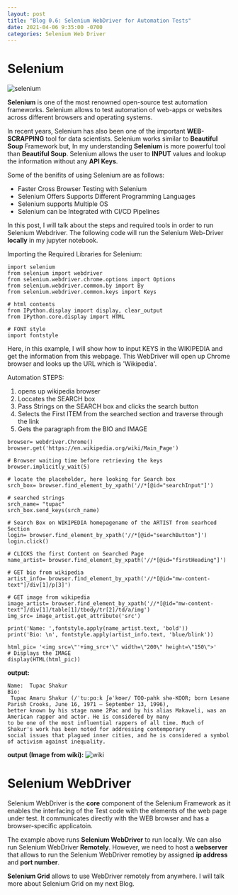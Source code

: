 ```yaml
---
layout: post
title: "Blog 0.6: Selenium WebDriver for Automation Tests"
date: 2021-04-06 9:35:00 -0700
categories: Selenium Web Driver
---
```

# Selenium
 
![selenium](/assets/images/spring_21/blog_6/selenium.png)

**Selenium** is one of the most renowned open-source test automation frameworks. Selenium allows to test automation of web-apps or websites across different browsers
and operating systems.

In recent years, Selenium has also been one of the important **WEB-SCRAPPING** tool for data scientists. Selenium works similar to **Beautiful Soup** Framework but, In my understanding **Selenium** is more powerful tool than **Beautiful Soup**.
Selenium allows the user to **INPUT** values and lookup the information without any **API Keys**. 

Some of the benifits of using Selenium are as follows:

* Faster Cross Browser Testing with Selenium
* Selenium Offers Supports Different Programming Languages
* Selenium supports Multiple OS
* Selenium can be Integrated with CI/CD Pipelines

In this post, I will talk about the steps and required tools in order to run Selenium Webdriver.
The following code will run the Selenium Web-Driver **locally** in my jupyter notebook. 

Importing the Required Libraries for Selenium:
```
import selenium
from selenium import webdriver
from selenium.webdriver.chrome.options import Options
from selenium.webdriver.common.by import By
from selenium.webdriver.common.keys import Keys

# html contents
from IPython.display import display, clear_output
from IPython.core.display import HTML

# FONT style
import fontstyle
```
Here, in this example, I will show how to input KEYS in the WIKIPEDIA and get the information from this webpage.
This WebDriver will open up Chrome browser and looks up the URL which is 'Wikipedia'.

Automation STEPS:

1. opens up wikipedia browser
2. Loccates the SEARCH box
3. Pass Strings on the SEARCH box and clicks the search button
4. Selects the First ITEM from the searched section and traverse through the link
5. Gets the paragraph from the BIO and IMAGE


```
browser= webdriver.Chrome()
browser.get('https://en.wikipedia.org/wiki/Main_Page')
    
# Browser waiting time before retrieving the keys
browser.implicitly_wait(5)

# locate the placeholder, here looking for Search box
srch_box= browser.find_element_by_xpath('//*[@id="searchInput"]')

# searched strings
srch_name= "tupac"
srch_box.send_keys(srch_name)

# Search Box on WIKIPEDIA homepagename of the ARTIST from searhced Section
login= browser.find_element_by_xpath('//*[@id="searchButton"]')
login.click()

# CLICKS the first Content on Searched Page
name_artist= browser.find_element_by_xpath('//*[@id="firstHeading"]')

# GET bio from wikipedia
artist_info= browser.find_element_by_xpath('//*[@id="mw-content-text"]/div[1]/p[3]')

# GET image from wikipedia
image_artist= browser.find_element_by_xpath('//*[@id="mw-content-text"]/div[1]/table[1]/tbody/tr[2]/td/a/img')
img_src= image_artist.get_attribute('src')

print('Name: ',fontstyle.apply(name_artist.text, 'bold'))
print('Bio: \n', fontstyle.apply(artist_info.text, 'blue/blink'))

html_pic= '<img src=\"'+img_src+'\" width=\"200\" height=\"150\">'
# Displays the IMAGE
display(HTML(html_pic))
```
**output:**
```
Name:  Tupac Shakur
Bio: 
 Tupac Amaru Shakur (/ˈtuːpɑːk ʃəˈkʊər/ TOO-pahk shə-KOOR; born Lesane Parish Crooks, June 16, 1971 – September 13, 1996), 
better known by his stage name 2Pac and by his alias Makaveli, was an American rapper and actor. He is considered by many 
to be one of the most influential rappers of all time. Much of Shakur's work has been noted for addressing contemporary 
social issues that plagued inner cities, and he is considered a symbol of activism against inequality.
```
**output (Image from wiki):**
![wiki](/assets/images/spring_21/blog_6/artist.png)


# Selenium WebDriver

Selenium WebDriver is the **core** component of the Selenium Framework as it enables the interfacing of the Test code with the elements of the web page under test.
It communicates directly with the WEB browser and has a browser-specific applicatoin. 

The example above runs **Selenium WebDriver** to run locally. We can also run Selenium WebDriver **Remotely**. However, we need to host a **webserver** that allows to
run the Selenium WebDriver remotley by assigned **ip address** and **port number**.

**Selenium Grid** allows to use WebDriver remotely from anywhere. I will talk more about Selenium Grid on my next Blog. 
